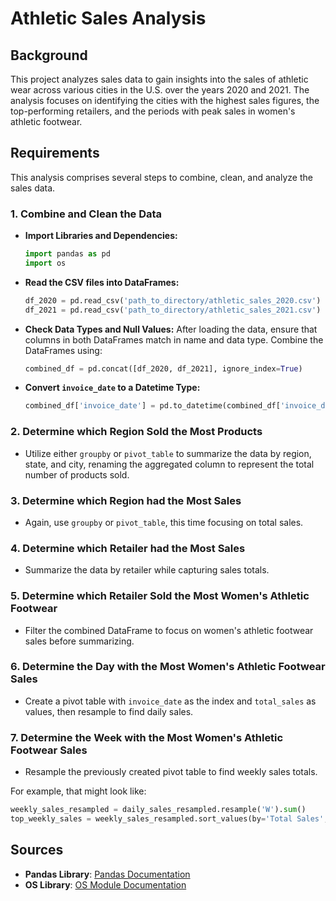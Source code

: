 # Athletic Sales Analysis

## Background

This project analyzes sales data to gain insights into the sales of athletic wear across various cities in the U.S. over the years 2020 and 2021. The analysis focuses on identifying the cities with the highest sales figures, the top-performing retailers, and the periods with peak sales in women's athletic footwear.

## Requirements

This analysis comprises several steps to combine, clean, and analyze the sales data.

### 1. Combine and Clean the Data

- **Import Libraries and Dependencies:**
   ```python
   import pandas as pd
   import os
   ```

- **Read the CSV files into DataFrames:**
   ```python
   df_2020 = pd.read_csv('path_to_directory/athletic_sales_2020.csv')
   df_2021 = pd.read_csv('path_to_directory/athletic_sales_2021.csv')
   ```

- **Check Data Types and Null Values:**
   After loading the data, ensure that columns in both DataFrames match in name and data type. Combine the DataFrames using:
   ```python
   combined_df = pd.concat([df_2020, df_2021], ignore_index=True)
   ```

- **Convert `invoice_date` to a Datetime Type:**
   ```python
   combined_df['invoice_date'] = pd.to_datetime(combined_df['invoice_date'])
   ```

### 2. Determine which Region Sold the Most Products

- Utilize either `groupby` or `pivot_table` to summarize the data by region, state, and city, renaming the aggregated column to represent the total number of products sold.

### 3. Determine which Region had the Most Sales

- Again, use `groupby` or `pivot_table`, this time focusing on total sales.

### 4. Determine which Retailer had the Most Sales

- Summarize the data by retailer while capturing sales totals.

### 5. Determine which Retailer Sold the Most Women's Athletic Footwear

- Filter the combined DataFrame to focus on women's athletic footwear sales before summarizing.

### 6. Determine the Day with the Most Women's Athletic Footwear Sales

- Create a pivot table with `invoice_date` as the index and `total_sales` as values, then resample to find daily sales.

### 7. Determine the Week with the Most Women's Athletic Footwear Sales

- Resample the previously created pivot table to find weekly sales totals.

For example, that might look like:
```python
weekly_sales_resampled = daily_sales_resampled.resample('W').sum()
top_weekly_sales = weekly_sales_resampled.sort_values(by='Total Sales', ascending=False)
```

## Sources

- **Pandas Library**: [Pandas Documentation](https://pandas.pydata.org/docs/)
- **OS Library**: [OS Module Documentation](https://docs.python.org/3/library/os.html)



